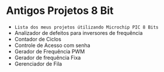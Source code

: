 # Antigos Projetos 8 Bit
- ``Lista dos meus projetos útilizando Microchip PIC 8 Bits`` 
- Analizador de defeitos para inversores de frequência
- Contador de Ciclos
- Controle de Acesso com senha
- Gerador de Frequência PWM
- Gerador de frequência Fixa
- Gerenciador de Fila
